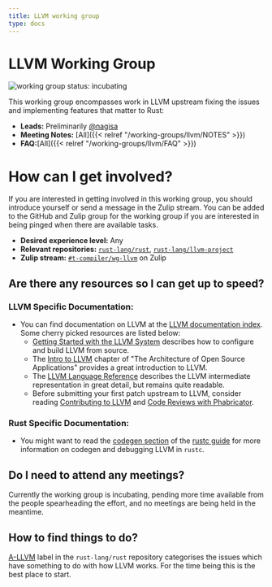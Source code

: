 ```yaml
---
title: LLVM working group
type: docs
---
```

# LLVM Working Group

![working group status: incubating][status]

[status]: https://img.shields.io/badge/status-incubating-yellow.svg?style=for-the-badge

This working group encompasses work in LLVM upstream fixing the issues and implementing features
that matter to Rust:

- **Leads:** Preliminarily [@nagisa][nagisa]
- **Meeting Notes:** [All]({{< relref "/working-groups/llvm/NOTES" >}})
- **FAQ:**[All]({{< relref "/working-groups/llvm/FAQ" >}})

[nagisa]: https://github.com/nagisa

# How can I get involved?
If you are interested in getting involved in this working group, you should introduce yourself or
send a message in the Zulip stream. You can be added to the GitHub and Zulip group for the working
group if you are interested in being pinged when there are available tasks.

- **Desired experience level:** Any
- **Relevant repositories:** [`rust-lang/rust`][repo], [`rust-lang/llvm-project`][llvm-downstream]
- **Zulip stream:** [`#t-compiler/wg-llvm`][zulip] on Zulip

[repo]: https://github.com/rust-lang/rust
[llvm-downstream]: https://github.com/rust-lang/llvm-project
[zulip]: https://rust-lang.zulipchat.com/#narrow/stream/187780-t-compiler.2Fwg-llvm

## Are there any resources so I can get up to speed?

### LLVM Specific Documentation:

- You can find documentation on LLVM at the [LLVM documentation index]. Some cherry picked resources
  are listed below:
  - [Getting Started with the LLVM System] describes how to configure and build LLVM from source.
  - The [Intro to LLVM] chapter of "The Architecture of Open Source Applications" provides a
    great introduction to LLVM.
  - The [LLVM Language Reference] describes the LLVM intermediate representation in great detail,
    but remains quite readable.
  - Before submitting your first patch upstream to LLVM, consider reading [Contributing to LLVM] and
    [Code Reviews with Phabricator].

### Rust Specific Documentation:

- You might want to read the [codegen section] of the [rustc guide] for more information on codegen
  and debugging LLVM in `rustc`.

## Do I need to attend any meetings?

Currently the working group is incubating, pending more time available from the people spearheading
the effort, and no meetings are being held in the meantime.

## How to find things to do?

[A-LLVM][a-llvm] label in the `rust-lang/rust` repository categorises the issues which have
something to do with how LLVM works. For the time being this is the best place to start.

[a-llvm]: https://github.com/rust-lang/rust/issues?q=is%3Aopen+is%3Aissue+label%3AA-LLVM
[LLVM documentation index]: https://llvm.org/docs/
[LLVM Language Reference]: https://llvm.org/docs/LangRef.html
[Contributing to LLVM]: https://www.llvm.org/docs/Contributing.html
[Code Reviews with Phabricator]: https://llvm.org/docs/Phabricator.html
[Getting Started with the LLVM System]: https://www.llvm.org/docs/GettingStarted.html
[Intro to LLVM]: http://www.aosabook.org/en/llvm.html
[codegen section]: https://rust-lang.github.io/rustc-dev-guide/codegen.html
[rustc guide]: https://rust-lang.github.io/rustc-dev-guide/